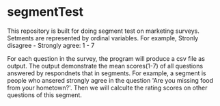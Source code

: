 # segmentTest
This repository is built for doing segment test on marketing surveys.
Setments are represented by ordinal variables. For example, Stronly disagree - Strongly agree: 1 - 7

For each question in the survey, the program will produce a csv file as output. The output demonstrate the mean scores(1-7) of all questions answered by respondnets that in segments.
  For example, a segment is people who ansered strongly agree in the question 'Are you missing food from your hometown?'. Then we will calculte the rating scores on other questions of this segment.
